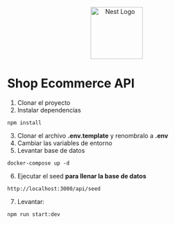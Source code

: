 <p align="center">
  <a href="http://nestjs.com/" target="blank"><img src="https://nestjs.com/img/logo-small.svg" width="120" alt="Nest Logo" /></a>
</p>

# Shop Ecommerce API

1. Clonar el proyecto
2. Instalar dependencias

```
npm install
```

3. Clonar el archivo **.env.template** y renombralo a **.env**
4. Cambiar las variables de entorno
5. Levantar base de datos

```
docker-compose up -d
```

6. Ejecutar el seed **para llenar la base de datos**

```
http://localhost:3000/api/seed
```

7. Levantar:

```
npm run start:dev
```
